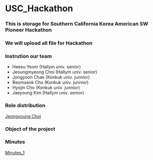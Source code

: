 # USC_Hackathon



### This is storage for Southern California Korea American SW Pioneer Hackathon
### We will upload all file for Hackathon

### Instrution our team

- Heesu Yeom (Hallym univ. senior)
- Jeoungmyeong Choi (Hallym univ. senior)
- Jongyoon Chae (Konkuk univ. junnior)
- Beomseok Cho (Konkuk univ. junnior)
- Hyojin Cho (Konkuk univ. junnior)
- Jaeyoung Kim (Hallym univ. senior)

### Role distribution

[](https://github.com/yeom-heesu/USC-Data-Analysis-/blob/master/lab/lab1.ipynb)
[Jeongyoung Choi](https://github.com/yeom-heesu/USC-Data-Analysis-/blob/master/lab/lab1.ipynb)

### Object of the project

### Minutes

[Minutes_1](https://github.com/yeom-heesu/USC_Hackathon/blob/master/minutes/First_minutes.md)

